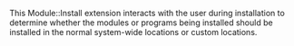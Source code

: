 This Module::Install extension interacts with the user during installation to determine whether the modules or programs being installed should be installed in the normal system-wide locations or custom locations.